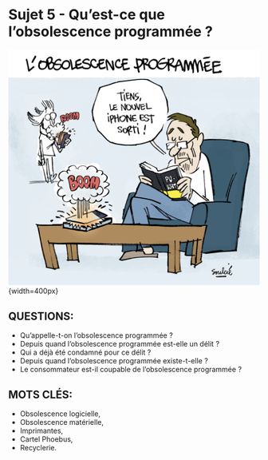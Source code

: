 # Sujet 5 - Qu’est-ce que l’obsolescence programmée ?

![Sujet 5 - Lancement](./images/Sujet5_lancement.png){width=400px}

## QUESTIONS:

* Qu’appelle-t-on l’obsolescence programmée ?
* Depuis quand l’obsolescence programmée est-elle un délit ?
* Qui a déjà été condamné pour ce délit ?
* Depuis quand l’obsolescence programmée existe-t-elle ?
* Le consommateur est-il coupable de l’obsolescence programmée ?

## MOTS CLÉS:

* Obsolescence logicielle,
* Obsolescence matérielle,
* Imprimantes,
* Cartel Phoebus,
* Recyclerie.


